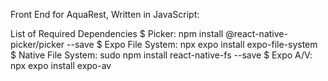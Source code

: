 Front End for AquaRest, Written in JavaScript:

List of Required Dependencies
$ Picker: npm install @react-native-picker/picker --save 
$ Expo File System: npx expo install expo-file-system
$ Native File System: sudo npm install react-native-fs --save
$ Expo A/V: npx expo install expo-av
